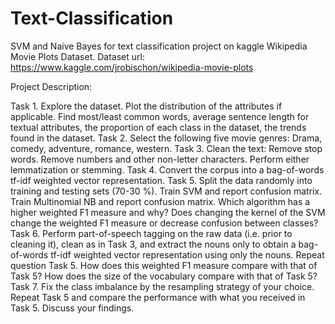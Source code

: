 # Text-Classification
SVM and Naive Bayes for text classification project on kaggle Wikipedia Movie Plots Dataset.
Dataset url: https://www.kaggle.com/jrobischon/wikipedia-movie-plots

Project Description:

Task 1. Explore the dataset. Plot the distribution of the attributes if applicable.
Find most/least common words, average sentence length for textual attributes, the proportion of each class in the dataset, the trends found in the dataset.
Task 2. Select the following five movie genres: Drama, comedy, adventure, romance, western.
Task 3. Clean the text: Remove stop words.
                Remove numbers and other non-letter characters.
                Perform either lemmatization or stemming.
Task 4. Convert the corpus into a bag-of-words tf-idf weighted vector representation.
Task 5. Split the data randomly into training and testing sets (70-30 %).
Train SVM and report confusion matrix.
Train Multinomial NB and report confusion matrix.
Which algorithm has a higher weighted F1 measure and why?
Does changing the kernel of the SVM change the weighted F1 measure or decrease confusion between classes?
Task 6. Perform part-of-speech tagging on the raw data (i.e. prior to cleaning it), clean as in Task 3, and extract the nouns only to obtain a bag-of-words tf-idf weighted vector representation using only the nouns. Repeat question Task 5. How does this weighted F1 measure compare with that of Task 5? How does the size of the vocabulary compare with that of Task 5?
Task 7. Fix the class imbalance by the resampling strategy of your choice. Repeat Task 5 and compare the performance with what you received in Task 5. Discuss your findings.

